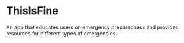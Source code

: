 # ThisIsFine
An app that educates users on emergency preparedness and provides resources for different types of emergencies.